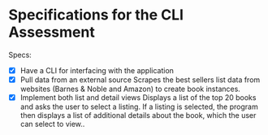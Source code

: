 # Specifications for the CLI Assessment

Specs:
- [x] Have a CLI for interfacing with the application
- [x] Pull data from an external source
    Scrapes the best sellers list data from websites (Barnes & Noble and Amazon) to create book instances.
- [x] Implement both list and detail views
    Displays a list of the top 20 books and asks the user to select a listing. If a listing is selected, the
    program then displays a list of additional details about the book, which the user can select to view..  
